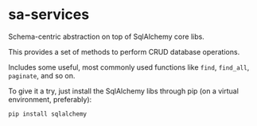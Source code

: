 # sa-services
Schema-centric abstraction on top of SqlAlchemy core libs.

This provides a set of methods to perform CRUD database operations.

Includes some useful, most commonly used functions like `find`, `find_all`, `paginate`, and so on.

To give it a try, just install the SqlAlchemy libs through pip (on a virtual environment, preferably):
```
pip install sqlalchemy
```
